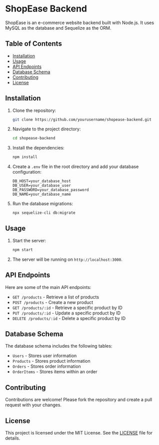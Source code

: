 
# ShopEase Backend

ShopEase is an e-commerce website backend built with Node.js. It uses MySQL as the database and Sequelize as the ORM.


## Table of Contents

- [Installation](#installation)
- [Usage](#usage)
- [API Endpoints](#api-endpoints)
- [Database Schema](#database-schema)
- [Contributing](#contributing)
- [License](#license)

## Installation


1. Clone the repository:
    ```bash
    git clone https://github.com/yourusername/shopease-backend.git
    ```

2. Navigate to the project directory:
    ```bash
    cd shopease-backend
    ```

3. Install the dependencies:
    ```bash
    npm install
    ```

4. Create a `.env` file in the root directory and add your database configuration:
    ```env
    DB_HOST=your_database_host
    DB_USER=your_database_user
    DB_PASSWORD=your_database_password
    DB_NAME=your_database_name
    ```

5. Run the database migrations:
    ```bash
    npx sequelize-cli db:migrate
    ```

## Usage

1. Start the server:
    ```bash
    npm start
    ```

2. The server will be running on `http://localhost:3000`.

## API Endpoints

Here are some of the main API endpoints:

- `GET /products` - Retrieve a list of products
- `POST /products` - Create a new product
- `GET /products/:id` - Retrieve a specific product by ID
- `PUT /products/:id` - Update a specific product by ID
- `DELETE /products/:id` - Delete a specific product by ID

## Database Schema

The database schema includes the following tables:

- `Users` - Stores user information
- `Products` - Stores product information
- `Orders` - Stores order information
- `OrderItems` - Stores items within an order

## Contributing

Contributions are welcome! Please fork the repository and create a pull request with your changes.

## License

This project is licensed under the MIT License. See the [LICENSE](LICENSE) file for details.

